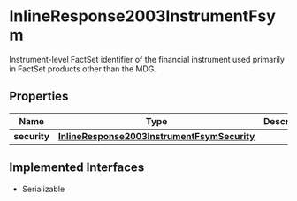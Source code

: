

# InlineResponse2003InstrumentFsym

Instrument-level FactSet identifier of the financial instrument used primarily in FactSet products other than the MDG.

## Properties

Name | Type | Description | Notes
------------ | ------------- | ------------- | -------------
**security** | [**InlineResponse2003InstrumentFsymSecurity**](InlineResponse2003InstrumentFsymSecurity.md) |  |  [optional]


## Implemented Interfaces

* Serializable


